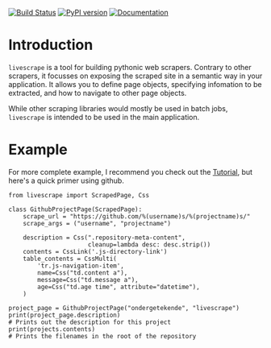 [![Build Status](https://travis-ci.org/ondergetekende/livesscrape.png?branch=master)](https://travis-ci.org/ondergetekende/livesscrape)
[![PyPI version](https://badge.fury.io/py/livescrape.svg)](https://pypi.python.org/pypi/livescrape)
[![Documentation](https://readthedocs.org/projects/readthedocs/badge/?version=latest)](https://livesscrape.readthedocs.org/en/latest/)

Introduction
============

`livescrape` is a tool for building pythonic web scrapers. Contrary to other scrapers, it focusses on exposing the scraped site in a semantic way in your application. It allows you to define page objects, specifying infomation to be extracted, and how to navigate to other page objects.

While other scraping libraries would mostly be used in batch jobs, `livescrape` is intended to be used in the main application.

Example
=======

For more complete example, I recommend you check out the [Tutorial](docs/tutorial.md), but here's a quick primer using github.

 
    from livescrape import ScrapedPage, Css
    
    class GithubProjectPage(ScrapedPage):
        scrape_url = "https://github.com/%(username)s/%(projectname)s/"
        scrape_args = ("username", "projectname")
    
        description = Css(".repository-meta-content",
                          cleanup=lambda desc: desc.strip())
        contents = CssLink('.js-directory-link')
        table_contents = CssMulti(
            'tr.js-navigation-item',
            name=Css("td.content a"),
            message=Css("td.message a"),
            age=Css("td.age time", attribute="datetime"),
        )
    
    project_page = GithubProjectPage("ondergetekende", "livescrape")
    print(project_page.description)
    # Prints out the description for this project
    print(projects.contents)
    # Prints the filenames in the root of the repository
